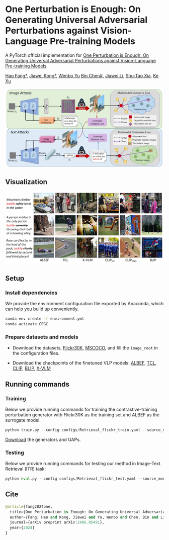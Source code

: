 # One Perturbation is Enough: On Generating Universal Adversarial Perturbations against Vision-Language Pre-training Models
A PyTorch official implementation for [One Perturbation is Enough: On Generating Universal Adversarial Perturbations against Vision-Language Pre-training Models](https://arxiv.org/abs/2406.05491).

[Hao Fang*](https://scholar.google.cz/citations?user=12237G0AAAAJ&hl=zh-CN),
[Jiawei Kong*](https://scholar.google.cz/citations?user=enfcklIAAAAJ&hl=zh-CN), 
[Wenbo Yu](https://scholar.google.cz/citations?user=ktJxMcgAAAAJ&hl=zh-CN)
[Bin Chen#](https://scholar.google.com/citations?user=Yl0wv7AAAAAJ&hl=zh-CN),
[Jiawei Li](https://scholar.google.com/citations?hl=zh-CN&user=AbdZUcIAAAAJ),
[Shu-Tao Xia](https://www.sigs.tsinghua.edu.cn/xst/main.htm),
[Ke Xu](https://www.insc.tsinghua.edu.cn/info/1157/2467.htm)

![pipeline](./figures/pipeline.png)

## Visualization
<!-- ![results](./figures/results.png) -->
<img src="./figures/visualization.png">

## Setup
### Install dependencies
We provide the environment configuration file exported by Anaconda, which can help you build up conveniently.
```bash
conda env create -f environment.yml
conda activate CPGC
```  
### Prepare datasets and models

- Download the datasets, [Flickr30K](https://shannon.cs.illinois.edu/DenotationGraph/), [MSCOCO](https://cocodataset.org/#home), and fill the `image_root` in the configuration files.

- Download the checkpoints of the finetuned VLP models: [ALBEF](https://github.com/salesforce/ALBEF), [TCL](https://github.com/uta-smile/TCL), [CLIP](https://huggingface.co/openai/clip-vit-base-patch16), [BLIP](https://github.com/salesforce/BLIP), [X-VLM](https://github.com/zengyan-97/X-VLM)

## Running commands

### Training
Below we provide running commands for training the contrastive-training perturbation generator with Flickr30K as the training set and ALBEF as the surrogate model.


```python
python train.py --config configs/Retrieval_flickr_train.yaml --source_model ALBEF --source_ckpt $CKPT
```

[Download](https://drive.google.com/drive/folders/1XwSiBpdOgbtI0lyjEO6coq_fiObg-9P6?usp=sharing) the generators and UAPs.

### Testing

Below we provide running commands for testing our method in Image-Text Retrieval (ITR) task:

```python
python eval.py --config configs/Retrieval_flickr_test.yaml --source_model ALBEF  --load_dir $UAP_PATH
```

## Cite
```python
@article{fang2024one,
  title={One Perturbation is Enough: On Generating Universal Adversarial Perturbations against Vision-Language Pre-training Models},
  author={Fang, Hao and Kong, Jiawei and Yu, Wenbo and Chen, Bin and Li, Jiawei and Xia, Shutao and Xu, Ke},
  journal={arXiv preprint arXiv:2406.05491},
  year={2024}
}
```
